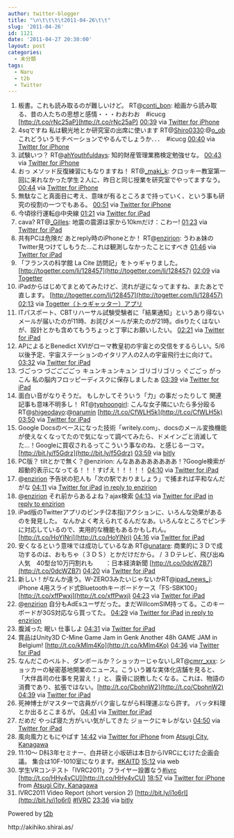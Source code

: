 ```yaml
---
author: twitter-blogger
title: "\n\t\t\t\t2011-04-26\t\t"
slug: '2011-04-26'
id: 1121
date: '2011-04-27 20:30:00'
layout: post
categories:
  - 未分類
tags:
  - Naru
  - t2b
  - Twitter
---
```


<div xmlns:georss="http://www.georss.org/georss">

1.  <span><span>板書。これも読み取るのが難しいけど。 RT@[conti_bon](http://twitter.com/conti_bon "conti_bon"): 絵画から読み取る、昔の人たちの思想と感情・・・わおわお　#icucg [http://t.co/rNc25aP](http://t.co/rNc25aP)</span> <span>[<span>00:39</span>](http://twitter.com/o_ob/status/62843140276617216) <span>via [Twitter for iPhone](http://twitter.com/#!/download/iphone)</span></span></span>
2.  <span><span>4sqですね 私は観光地とか研究室の出席に使います RT@[Shiro0330](http://twitter.com/Shiro0330 "Shiro0330"):@[o_ob](http://twitter.com/o_ob "o_ob") これどういうモチベーションでやるんでしょうか．．．　#icucg</span> <span>[<span>00:40</span>](http://twitter.com/o_ob/status/62843431134834688) <span>via [Twitter for iPhone](http://twitter.com/#!/download/iphone)</span></span></span>
3.  <span><span>試験いつ？ RT@[ahYouthfuldays](http://twitter.com/ahYouthfuldays "ahYouthfuldays"): 知的財産管理業務検定勉強せな。</span> <span>[<span>00:43</span>](http://twitter.com/o_ob/status/62844118224748544) <span>via [Twitter for iPhone](http://twitter.com/#!/download/iphone)</span></span></span>
4.  <span><span>おっ メソッド反復練習にもなりますね！ RT@[_maki_k](http://twitter.com/_maki_k "_maki_k"): クロッキー教室第一回に来れなかった学生２人に、昨日と同じ授業を研究室でやってますなう。</span> <span>[<span>00:44</span>](http://twitter.com/o_ob/status/62844619402125312) <span>via [Twitter for iPhone](http://twitter.com/#!/download/iphone)</span></span></span>
5.  <span><span>無駄なこと真面目に考え、意味が有るところまで持っていく、という事も研究の役割の一つでもある。</span> <span>[<span>00:51</span>](http://twitter.com/o_ob/status/62846214621773824) <span>via [Twitter for iPhone](http://twitter.com/#!/download/iphone)</span></span></span>
6.  <span><span>今頃徐行運転@中央線</span> <span>[<span>01:21</span>](http://twitter.com/o_ob/status/62853891389267969) <span>via [Twitter for iPad](http://twitter.com/#!/download/ipad)</span></span></span>
7.  <span><span>cava? RT@[_Gilles](http://twitter.com/_Gilles "_Gilles"): 地震の震源は家から10kmだけ：こわー!</span> <span>[<span>01:23</span>](http://twitter.com/o_ob/status/62854360182427648) <span>via [Twitter for iPad](http://twitter.com/#!/download/ipad)</span></span></span>
8.  <span><span>共有PCは危険だ あとreply時のiPhoneとか！ RT@[enzirion](http://twitter.com/enzirion "enzirion"): うわぁ妹のTwitter見つけてしもうた…これは観測しなかったことにすべき</span> <span>[<span>01:46</span>](http://twitter.com/o_ob/status/62859980566573056) <span>via [Twitter for iPad](http://twitter.com/#!/download/ipad)</span></span></span>
9.  <span><span>「フランスの科学館 La Cite 訪問記」をトゥギャりました。 [http://togetter.com/li/128457](http://togetter.com/li/128457)</span> <span>[<span>02:09</span>](http://twitter.com/o_ob/status/62865939762397184) <span>via [Togetter](http://togetter.com)</span></span></span>
10.  <span><span>iPadからはじめてまとめてみたけど、流れが逆になってますね、またあとで直します。 [http://togetter.com/li/128457](http://togetter.com/li/128457)</span> <span>[<span>02:13</span>](http://twitter.com/o_ob/status/62866920516501504) <span>via [Togetter（トゥギャッター）アプリ](http://i.togetter.com/)</span></span></span>
11.  <span><span>ITパスポート、CBTリハーサル試験受験者に「結果通知」というあり得ないメールが届いたのが11時、お詫びメールが来たのが21時。disりたくはないが、設計とかも含めてもうちょっと丁寧にお願いしたい。</span> <span>[<span>02:21</span>](http://twitter.com/o_ob/status/62868917663707136) <span>via [Twitter for iPad](http://twitter.com/#!/download/ipad)</span></span></span>
12.  <span><span>APによるとBenedict XVIがローマ教皇初の宇宙との交信をするらしい。5/6以後予定、宇宙ステーションのイタリア人の2人の宇宙飛行士に向けて。</span> <span>[<span>03:32</span>](http://twitter.com/o_ob/status/62886680344010752) <span>via [Twitter for iPad](http://twitter.com/#!/download/ipad)</span></span></span>
13.  <span><span>づごっつ づごごごごっ キュンキュンキュン ゴリゴリゴリっ ぐごごっ がっこん 私の脳内フロッピーディスクに保存しましたぁ</span> <span>[<span>03:39</span>](http://twitter.com/o_ob/status/62888441888780288) <span>via [Twitter for iPad](http://twitter.com/#!/download/ipad)</span></span></span>
14.  <span><span>面白い音がなりそうだ。 もしかしてそういう「力」の事だったりして 関連記事も意味不明多し！ RT@[typhoongirl](http://twitter.com/typhoongirl "typhoongirl"): こんな女子隣にいたら多分殴る RT@[shigeodayo](http://twitter.com/shigeodayo "shigeodayo"):@[narumin](http://twitter.com/narumin "narumin") [http://t.co/CfWLH5k](http://t.co/CfWLH5k)</span> <span>[<span>03:50</span>](http://twitter.com/o_ob/status/62891293398941697) <span>via [Twitter for iPad](http://twitter.com/#!/download/ipad)</span></span></span>
15.  <span><span>Google Docsのベースになった技術「writely.com」、docsのメール変換機能が使えなくなってたので気になって調べてみたら、ドメインごと消滅してた…！Googleに買収されるってこういう事なのね、と感じる一コマ。 [http://bit.ly/f5Gdrz](http://bit.ly/f5Gdrz)</span> <span>[<span>03:59</span>](http://twitter.com/o_ob/status/62893593957896192) <span>via [bitly](http://bit.ly)</span></span></span>
16.  <span><span>PC版？ tiltとかで無く？@enzirion: んなああああああああ！?Google検索が超動的表示になってる！！！すげえ！！！！！</span> <span>[<span>04:10</span>](http://twitter.com/o_ob/status/62896222901518336) <span>via [Twitter for iPad](http://twitter.com/#!/download/ipad)</span></span></span>
17.  <span><span>@[enzirion](http://twitter.com/enzirion "enzirion") 予告状の犯人も「次の駅でおりましょう」で捕まれば平和なんだがな</span> <span>[<span>04:11</span>](http://twitter.com/o_ob/status/62896690407022592) <span>via [Twitter for iPad](http://twitter.com/#!/download/ipad)</span> [in reply to enzirion](http://twitter.com/enzirion/status/62888113206333441)</span></span>
18.  <span><span>@[enzirion](http://twitter.com/enzirion "enzirion") それ前からあるよね？ajax検索</span> <span>[<span>04:13</span>](http://twitter.com/o_ob/status/62897173729255425) <span>via [Twitter for iPad](http://twitter.com/#!/download/ipad)</span> [in reply to enzirion](http://twitter.com/enzirion/status/62896977670713344)</span></span>
19.  <span><span>iPad版のTwitterアプリのピンチ(2本指)アクションに、いろんな効果があるのを発見した。 なんかよく考えられてるんだなあ。いろんなところでピンチに対応しているので、実用的な機能もあるかもしれん。 [http://t.co/HoYINri](http://t.co/HoYINri)</span> <span>[<span>04:16</span>](http://twitter.com/o_ob/status/62897921598828544) <span>via [Twitter for iPad](http://twitter.com/#!/download/ipad)</span></span></span>
20.  <span><span>安くなるという意味では成功しているなあ RT@[unatare](http://twitter.com/unatare "unatare"): 商業的に３Ｄで成功するのは、おもちゃ（３ＤＳ）とかだけだから。 / ３Ｄテレビ、飛び出ぬ人気　40型台10万円割れも　　：日本経済新聞 [http://t.co/0dcWZB7](http://t.co/0dcWZB7)</span> <span>[<span>04:20</span>](http://twitter.com/o_ob/status/62898779904425985) <span>via [Twitter for iPad](http://twitter.com/#!/download/ipad)</span></span></span>
21.  <span><span>新しい！がなんか違う。W-ZERO3みたいじゃないかRT@[ipad_news_j](http://twitter.com/ipad_news_j "ipad_news_j"): iPhone 4用スライド式Bluetoothキーボードケース「FS-SBK100」 [http://t.co/xffPwxj](http://t.co/xffPwxj)</span> <span>[<span>04:23</span>](http://twitter.com/o_ob/status/62899569767362560) <span>via [Twitter for iPad](http://twitter.com/#!/download/ipad)</span></span></span>
22.  <span><span>@[enzirion](http://twitter.com/enzirion "enzirion") 自分もAdEsユーザだった。まだWillcomSIM持ってる。このキーボードが3GS対応なら買ってた。</span> <span>[<span>04:29</span>](http://twitter.com/o_ob/status/62901198872784896) <span>via [Twitter for iPad](http://twitter.com/#!/download/ipad)</span> [in reply to enzirion](http://twitter.com/enzirion/status/62900124451479552)</span></span>
23.  <span><span>腹減った 眠い 仕事しよ</span> <span>[<span>04:31</span>](http://twitter.com/o_ob/status/62901613299380224) <span>via [Twitter for iPad](http://twitter.com/#!/download/ipad)</span></span></span>
24.  <span><span>賞品はUnity3D C-Mine Game Jam in Genk Another 48h GAME JAM in Belgium! [http://t.co/kMIm4Ko](http://t.co/kMIm4Ko)</span> <span>[<span>04:36</span>](http://twitter.com/o_ob/status/62902783262720000) <span>via [Twitter for iPad](http://twitter.com/#!/download/ipad)</span></span></span>
25.  <span><span>なんだこのベルト、ダンボールか？ショッカーじゃないしRT@[cmrr_xxx](http://twitter.com/cmrr_xxx "cmrr_xxx"): ショッカーの秘密基地開業のニュース。こういう雑な実体化店舗を見ると、「大伴昌司の仕事を見習え！」と、露骨に説教したくなる。これは、物語の消費であり、拡張ではない。[http://t.co/CbohnW2](http://t.co/CbohnW2)</span> <span>[<span>04:39</span>](http://twitter.com/o_ob/status/62903627307683841) <span>via [Twitter for iPad](http://twitter.com/#!/download/ipad)</span></span></span>
26.  <span><span>死神博士がマスターで店員がバク宙しながら料理運ぶなら許す。 バッタ料理とか出るとこまるが。</span> <span>[<span>04:41</span>](http://twitter.com/o_ob/status/62904150282862592) <span>via [Twitter for iPad](http://twitter.com/#!/download/ipad)</span></span></span>
27.  <span><span>だめだ やっぱ寝た方がいい気がしてきた ジョークにキレがない</span> <span>[<span>04:50</span>](http://twitter.com/o_ob/status/62906426519060480) <span>via [Twitter for iPad](http://twitter.com/#!/download/ipad)</span></span></span>
28.  <span><span>風向風力ともにやばす</span> <span>[<span>14:42</span>](http://twitter.com/o_ob/status/63055313544294401) <span>via [Twitter for iPhone](http://twitter.com/)</span> from [Atsugi City, Kanagawa<span></span>](http://maps.google.com/maps?q=35.48368483,139.34104692)</span></span>
29.  <span><span>11:10〜 D科3年セミナー、白井研と小坂研は本日からIVRCにむけた企画会議。 集合は10F-1010室になります。[#KAITD](http://twitter.com/search?q=%23KAITD "#KAITD")</span> <span>[<span>15:12</span>](http://twitter.com/o_ob/status/63062984410415104) <span>via web</span></span></span>
30.  <span><span>学生VRコンテスト「IVRC2011」フライヤー設置なう[#ivrc](http://twitter.com/search?q=%23ivrc "#ivrc") [http://t.co/HHy4vCU](http://t.co/HHy4vCU)</span> <span>[<span>18:57</span>](http://twitter.com/o_ob/status/63119621343031298) <span>via [Twitter for iPhone](http://twitter.com/#!/download/iphone)</span> from [Atsugi City, Kanagawa<span></span>](http://maps.google.com/maps?q=35.48432838,139.34087204)</span></span>
31.  <span><span>IVRC2011 Video Report (short version 2) [http://bit.ly/i1o6rI](http://bit.ly/i1o6rI) [#IVRC](http://twitter.com/search?q=%23IVRC "#IVRC")</span> <span>[<span>23:36</span>](http://twitter.com/o_ob/status/63189831148257280) <span>via [bitly](http://bit.ly)</span></span></span>

</div>

Powered by [t2b](http://t2b.utilz.jp/)

<div>http://akihiko.shirai.as/</div>